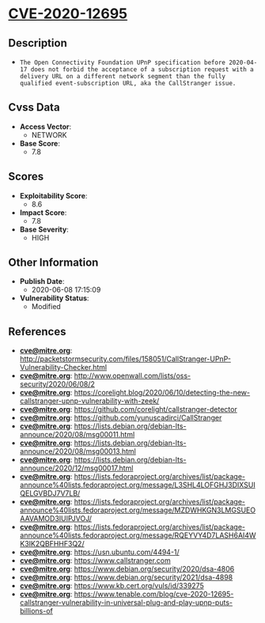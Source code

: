 
# [CVE-2020-12695](https://cve.mitre.org/cgi-bin/cvename.cgi?name=CVE-2020-12695)

## Description

- `The Open Connectivity Foundation UPnP specification before 2020-04-17 does not forbid the acceptance of a subscription request with a delivery URL on a different network segment than the fully qualified event-subscription URL, aka the CallStranger issue.`

## Cvss Data

- **Access Vector**:
  - NETWORK
- **Base Score**:
  - 7.8

## Scores

- **Exploitability Score**:
  - 8.6
- **Impact Score**:
  - 7.8
- **Base Severity**:
  - HIGH

## Other Information

- **Publish Date**:
  - 2020-06-08 17:15:09
- **Vulnerability Status**:
  - Modified

## References

- **cve@mitre.org**: http://packetstormsecurity.com/files/158051/CallStranger-UPnP-Vulnerability-Checker.html
- **cve@mitre.org**: http://www.openwall.com/lists/oss-security/2020/06/08/2
- **cve@mitre.org**: https://corelight.blog/2020/06/10/detecting-the-new-callstranger-upnp-vulnerability-with-zeek/
- **cve@mitre.org**: https://github.com/corelight/callstranger-detector
- **cve@mitre.org**: https://github.com/yunuscadirci/CallStranger
- **cve@mitre.org**: https://lists.debian.org/debian-lts-announce/2020/08/msg00011.html
- **cve@mitre.org**: https://lists.debian.org/debian-lts-announce/2020/08/msg00013.html
- **cve@mitre.org**: https://lists.debian.org/debian-lts-announce/2020/12/msg00017.html
- **cve@mitre.org**: https://lists.fedoraproject.org/archives/list/package-announce%40lists.fedoraproject.org/message/L3SHL4LOFGHJ3DIXSUIQELGVBDJ7V7LB/
- **cve@mitre.org**: https://lists.fedoraproject.org/archives/list/package-announce%40lists.fedoraproject.org/message/MZDWHKGN3LMGSUEOAAVAMOD3IUIPJVOJ/
- **cve@mitre.org**: https://lists.fedoraproject.org/archives/list/package-announce%40lists.fedoraproject.org/message/RQEYVY4D7LASH6AI4WK3IK2QBFHHF3Q2/
- **cve@mitre.org**: https://usn.ubuntu.com/4494-1/
- **cve@mitre.org**: https://www.callstranger.com
- **cve@mitre.org**: https://www.debian.org/security/2020/dsa-4806
- **cve@mitre.org**: https://www.debian.org/security/2021/dsa-4898
- **cve@mitre.org**: https://www.kb.cert.org/vuls/id/339275
- **cve@mitre.org**: https://www.tenable.com/blog/cve-2020-12695-callstranger-vulnerability-in-universal-plug-and-play-upnp-puts-billions-of
